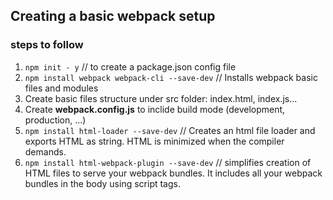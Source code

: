 ## Creating a basic webpack setup

### steps to follow
1. ```npm init - y``` // to create a package.json config file
2. ```npm install webpack webpack-cli --save-dev``` // Installs webpack basic files and modules
3. Create basic files structure under src folder: index.html, index.js...
4. Create **webpack.config.js** to inclide build mode (development, production, ...)
5. ```npm install html-loader --save-dev``` // Creates an html file loader and exports HTML as string. HTML is minimized when the compiler demands.
6. ```npm install html-webpack-plugin --save-dev``` // simplifies creation of HTML files to serve your webpack bundles. It includes all your webpack bundles in the body using script tags.
